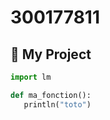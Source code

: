 # 300177811

## :boxing_glove: My Project 

```python
import lm

def ma_fonction():
   println("toto")
```
